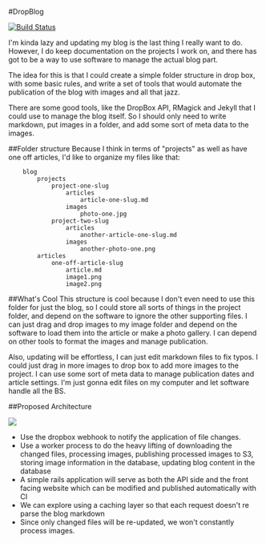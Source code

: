 #DropBlog

[![Build Status](https://travis-ci.org/neverstopbuilding/dropblog.svg?branch=master)](https://travis-ci.org/neverstopbuilding/dropblog)

I'm kinda lazy and updating my blog is the last thing I really want to do. However, I do keep documentation on the projects I work on, and there has got to be a way to use software to manage the actual blog part. 

The idea for this is that I could create a simple folder structure in drop box, with some basic rules, and write a set of tools that would automate the publication of the blog with images and all that jazz.

There are some good tools, like the DropBox API, RMagick and Jekyll that I could use to manage the blog itself. So I should only need to write markdown, put images in a folder, and add some sort of meta data to the images.

##Folder structure
Because I think in terms of "projects" as well as have one off articles, I'd like to organize my files like that:

```
    blog
        projects
            project-one-slug
                articles
                    article-one-slug.md
                images
                    photo-one.jpg
            project-two-slug
                articles
                    another-article-one-slug.md
                images
                    another-photo-one.png
        articles
            one-off-article-slug
                article.md
                image1.png
                image2.png
```


##What's Cool
This structure is cool because I don't even need to use this folder for just the blog, so I could store all sorts of things in the project folder, and depend on the software to ignore the other supporting files. I can just drag and drop images to my image folder and depend on the software to load them into the article or make a photo gallery. I can depend on other tools to format the images and manage publication. 

Also, updating will be effortless, I can just edit markdown files to fix typos. I could just drag in more images to drop box to add more images to the project. I can use some sort of meta data to manage publication dates and article settings. I'm just gonna edit files on my computer and let software handle all the BS.

##Proposed Architecture

<img src="https://docs.google.com/drawings/d/1_RW2Ro0tOObCKw6MndtMXYpX_LX6PVnoWZsoa1WI9Yw/pub?w=960&amp;h=720">

- Use the dropbox webhook to notify the application of file changes.
- Use a worker process to do the heavy lifting of downloading the changed files, processing images, publishing processed images to S3, storing image information in the database, updating blog content in the database
- A simple rails application will serve as both the API side and the front facing website which can be modified and published automatically with CI
- We can explore using a caching layer so that each request doesn't re parse the blog markdown
- Since only changed files will be re-updated, we won't constantly process images.
